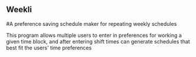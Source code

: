## Weekli
#A preference saving schedule maker for repeating weekly schedules

This program allows multiple users to enter in preferences for working a given time block, and after entering shift times can generate schedules that best fit the users' time preferences
